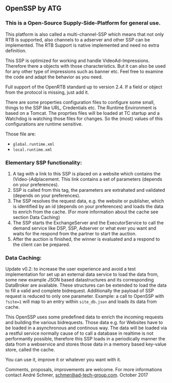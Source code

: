 ## OpenSSP by ATG

### This is a Open-Source Supply-Side-Platform for general use.

This platform is also called a multi-channel-SSP which means that not only RTB is supported, also channels to a adserver and other SSP can be implemented.
The RTB Support is native implemented and need no extra definition.

This SSP is optimized for working and handle VideoAd-Impressions. Therefore there a objects with those characteristics.
But it can also be used for any other type of impressions such as banner etc.
Feel free to examine the code and adapt the behavior as you need.

Full support of the OpenRTB standard up to version 2.4. If a field or object from the protocol is missing, just add it.

There are some properties configuration files to configure some small, things to the SSP like URL, Credentials etc.
The Runtime Environment is based on a Tomcat.
The proprties files will be loaded at TC startup and a Watchdog is watching those files for changes. So the (most) values of this configurations are runtime sensitive.

Those file are:
- `global.runtime.xml`
- `local.runtime.xml`

### Elementary SSP functionality:
1. A tag with a link to this SSP is placed on a website which contains the (Video-)Adplacement. This link contains a set of parameters (depends on your preferences). 
2. SSP is called from this tag, the parameters are extrahated and validated (depends on your preferences).
3. The SSP resolves the request data, e.g. the website or publisher, which is identified by an id (depends on your preferences) and loads the data to enrich from the cache. (For more information about the cache see section Data Caching)
4. The SSP starts the ExchangeServer and the ExecutorService to call the demand service like DSP, SSP, Adserver or what ever you want and waits for the respond from the partner to start the auction.
5. After the auction is finished, the winner is evaluated and a respond to the client can be prepared.

### Data Caching:

Update v0.2:
to increase the user experience and avoid a test implementation for set up an external data service to load the data from, some new example JSON based datastructures and its corresponding DataBroker are available. These structures can be extended to load the data to fill a valid and complete bidrequest. Additionally the payload of SSP request is reduced to only one parameter. 
Example: a call to OpenSSP with `?site=1` will map to an entry within `site_db.json` and loads its data from cache.

This OpenSSP uses some predefined data to enrich the incoming requests and building the various bidrequests.
Those data e.g. for Websites have to be loaded in a asynchronous and continous way.
The data will be loaded via a restful service normally cause of to call a database in realtime is not performantly possible, therefore this SSP loads in a periodically manner the data from a webservice and stores those data in a memory based key-value store, called the cache.

You can use it, improve it or whatever you want with it.

Comments, proposals, improvements are welcome.
For more informations contact André Schmer, schmer@ad-tech-group.com.
October 2017
